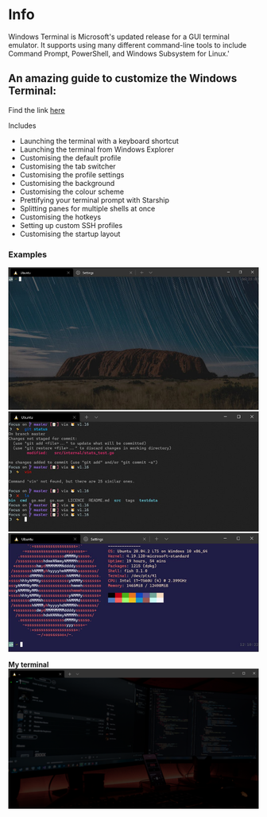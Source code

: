 # Info
Windows Terminal is Microsoft's updated release for a GUI terminal emulator. It supports using many different command-line tools to include Command Prompt, PowerShell, and Windows Subsystem for Linux.'

## An amazing guide to customize the Windows Terminal:  
Find the link [here](https://freshman.tech/windows-terminal-guide/#customising-the-background)

Includes
* Launching the terminal with a keyboard shortcut
* Launching the terminal from Windows Explorer
* Customising the default profile
* Customising the tab switcher
* Customising the profile settings
* Customising the background
* Customising the colour scheme
* Prettifying your terminal prompt with Starship
* Splitting panes for multiple shells at once
* Customising the hotkeys
* Setting up custom SSH profiles
* Customising the startup layout

### Examples
![Example 1](../../Images/WindowsTerminalE01.jpg)
![Example 2](../../Images/WindowsTerminalE02.jpg)
![Example 3](../../Images/WindowsTerminalE03.jpg)

**My terminal**
![Berkan Terminal](../../Images/Berkan-Terminal.png)